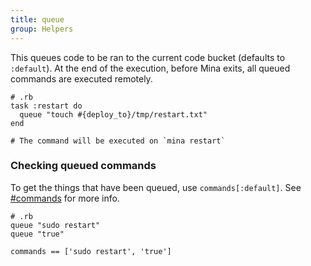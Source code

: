 ```yaml
---
title: queue
group: Helpers
---
```


This queues code to be ran to the current code bucket (defaults to `:default`).
At the end of the execution, before Mina exits, all queued commands are executed
remotely.

    # .rb
    task :restart do
      queue "touch #{deploy_to}/tmp/restart.txt"
    end

    # The command will be executed on `mina restart`

### Checking queued commands

To get the things that have been queued, use `commands[:default]`. See
[#commands](commands.html) for more info.

    # .rb
    queue "sudo restart"
    queue "true"

    commands == ['sudo restart', 'true']
